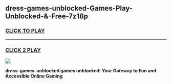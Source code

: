 
## dress-games-unblocked-Games-Play-Unblocked-&-Free-7z18p
<h3>
<a href="https://premium76.site?title=dress-games-unblocked&ref=24A">CLICK TO PLAY</a></h3>
<hr>

<h3>
<a href="https://premium76.site?title=dress-games-unblocked&ref=24A">CLICK 2 PLAY</a>
  
</h3>

<a href="https://premium76.site?title=dress-games-unblocked&ref=24A"><img src="https://clearcache.store/games.png"></a>


**dress-games-unblocked games unblocked: Your Gateway to Fun and Accessible Online Gaming**

